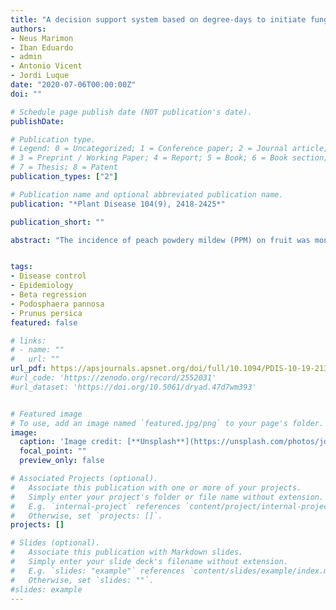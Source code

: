 ```yaml
---
title: "A decision support system based on degree-days to initiate fungicide spray programs for peach powdery mildew in Catalonia, Spain"
authors:
- Neus Marimon
- Iban Eduardo
- admin
- Antonio Vicent
- Jordi Luque
date: "2020-07-06T00:00:00Z"
doi: ""

# Schedule page publish date (NOT publication's date).
publishDate: 

# Publication type.
# Legend: 0 = Uncategorized; 1 = Conference paper; 2 = Journal article;
# 3 = Preprint / Working Paper; 4 = Report; 5 = Book; 6 = Book section;
# 7 = Thesis; 8 = Patent
publication_types: ["2"]

# Publication name and optional abbreviated publication name.
publication: "*Plant Disease 104(9), 2418-2425*"

publication_short: ""

abstract: "The incidence of peach powdery mildew (PPM) on fruit was monitored in commercial peach orchards to i) describe the disease progress in relation to several environmental parameters and ii) establish an operating threshold to initiate a fungicide spray program based on accumulated degree-day (ADD) data. A beta-regression model for disease incidence showed a substantial contribution of the random effects orchard and year, whereas relevant fixed effects corresponded to ADD, wetness duration, and ADD considering vapor pressure deficit and rain. When beta-regression models were fitted for each orchard and year considering only ADD, disease onset was observed at 242 ± 13 ADD and symptoms did not develop further after 484 ± 42 ADD. An operating threshold to initiate fungicide applications was established at 220 ADD, coinciding with a PPM incidence in fruit around 0.05. A validation was further conducted by comparing PPM incidence in i) a standard, calendar-based program, ii) a program with applications initiated at 220 ADD, and iii) a nontreated control. A statistically relevant reduction in disease incidence in fruit was obtained with both fungicide programs, from 0.244 recorded in the control to 0.073 with the 220-ADD alert program, and 0.049 with the standard program. The 220-ADD alert program resulted in 33% reduction in fungicide applications."


tags:
- Disease control
- Epidemiology
- Beta regression
- Podosphaera pannosa
- Prunus persica
featured: false

# links:
# - name: ""
#   url: ""
url_pdf: https://apsjournals.apsnet.org/doi/full/10.1094/PDIS-10-19-2130-RE
#url_code: 'https://zenodo.org/record/2552031'
#url_dataset: 'https://doi.org/10.5061/dryad.47d7wm393'


# Featured image
# To use, add an image named `featured.jpg/png` to your page's folder. 
image:
  caption: 'Image credit: [**Unsplash**](https://unsplash.com/photos/jdD8gXaTZsc)'
  focal_point: ""
  preview_only: false

# Associated Projects (optional).
#   Associate this publication with one or more of your projects.
#   Simply enter your project's folder or file name without extension.
#   E.g. `internal-project` references `content/project/internal-project/index.md`.
#   Otherwise, set `projects: []`.
projects: []

# Slides (optional).
#   Associate this publication with Markdown slides.
#   Simply enter your slide deck's filename without extension.
#   E.g. `slides: "example"` references `content/slides/example/index.md`.
#   Otherwise, set `slides: ""`.
#slides: example
---
```



